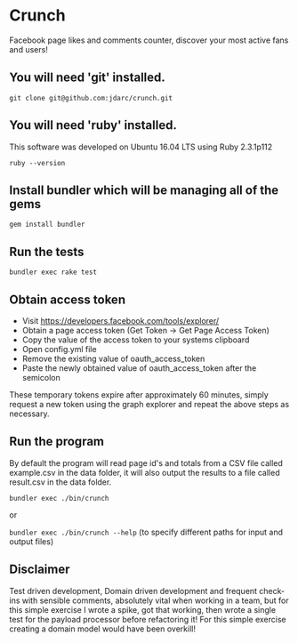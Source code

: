 
# Crunch
Facebook page likes and comments counter, discover your most active fans and users!
##	You will need 'git' installed.

`git clone git@github.com:jdarc/crunch.git`
## You will need 'ruby' installed.
This software was developed on Ubuntu 16.04 LTS using Ruby 2.3.1p112

`ruby --version`
## Install bundler which will be managing all of the gems

`gem install bundler`
## Run the tests

`bundler exec rake test`
## Obtain access token
* Visit https://developers.facebook.com/tools/explorer/
* Obtain a page access token (Get Token -> Get Page Access Token)
* Copy the value of the access token to your systems clipboard
* Open config.yml file
* Remove the existing value of oauth_access_token
* Paste the newly obtained value of oauth_access_token after the semicolon

These temporary tokens expire after approximately 60 minutes, simply request a new token using the graph explorer and repeat the above steps as necessary.
## Run the program
By default the program will read page id's and totals from a CSV file called example.csv in the data folder, it will also output the results to a file called result.csv in the data folder.

`bundler exec ./bin/crunch`

or

`bundler exec ./bin/crunch --help` (to specify different paths for input and output files)

## Disclaimer
Test driven development, Domain driven development and frequent check-ins with sensible comments, absolutely vital when working in a team, but for this simple exercise I wrote a spike, got that working, then wrote a single test for the payload processor before refactoring it! For this simple exercise creating a domain model would have been overkill!
